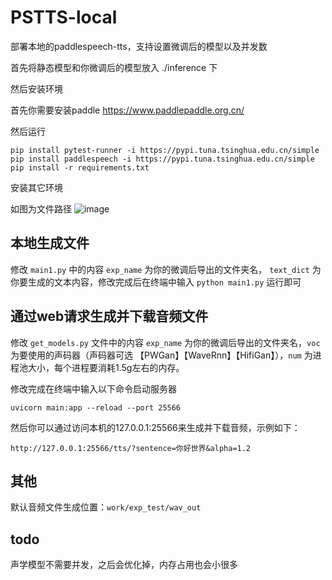 # PSTTS-local
部署本地的paddlespeech-tts，支持设置微调后的模型以及并发数

首先将静态模型和你微调后的模型放入 ./inference 下

然后安装环境

首先你需要安装paddle https://www.paddlepaddle.org.cn/

然后运行
```
pip install pytest-runner -i https://pypi.tuna.tsinghua.edu.cn/simple
pip install paddlespeech -i https://pypi.tuna.tsinghua.edu.cn/simple
pip install -r requirements.txt
```
安装其它环境

如图为文件路径
![image](https://user-images.githubusercontent.com/54951765/206846134-3c639e7c-0277-4e4c-ba00-a69e576978ca.png)

## 本地生成文件
修改 `main1.py` 中的内容 `exp_name` 为你的微调后导出的文件夹名， `text_dict` 为你要生成的文本内容，修改完成后在终端中输入 `python main1.py` 运行即可

## 通过web请求生成并下载音频文件

修改 `get_models.py` 文件中的内容 `exp_name` 为你的微调后导出的文件夹名，`voc` 为要使用的声码器（声码器可选 【PWGan】【WaveRnn】【HifiGan】），`num` 为进程池大小，每个进程要消耗1.5g左右的内存。

修改完成在终端中输入以下命令启动服务器
```
uvicorn main:app --reload --port 25566
```

然后你可以通过访问本机的127.0.0.1:25566来生成并下载音频，示例如下：
```
http://127.0.0.1:25566/tts/?sentence=你好世界&alpha=1.2
```

## 其他

默认音频文件生成位置：`work/exp_test/wav_out`

## todo
声学模型不需要并发，之后会优化掉，内存占用也会小很多
